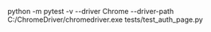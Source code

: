 python -m pytest -v --driver Chrome --driver-path C:/ChromeDriver/chromedriver.exe tests/test_auth_page.py
